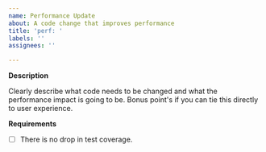 ```yaml
---
name: Performance Update
about: A code change that improves performance
title: 'perf: '
labels: ''
assignees: ''

---
```


**Description**

Clearly describe what code needs to be changed and what the performance impact is going to be. Bonus point's if you can tie this directly to user experience.

**Requirements**

- [ ] There is no drop in test coverage.

